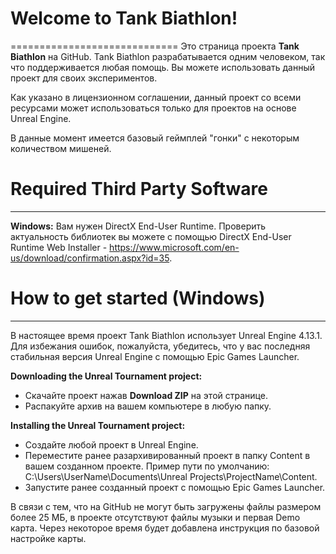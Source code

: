 # Welcome to Tank Biathlon!
=============================
Это страница проекта **Tank Biathlon** на GitHub. Tank Biathlon разрабатывается одним человеком, так что поддерживается любая помощь. Вы можете использовать данный проект для своих экспериментов.

Как указано в лицензионном соглашении, данный проект со всеми ресурсами может использоваться только для проектов на основе Unreal Engine.

В данные момент имеется базовый геймплей "гонки" с некоторым количеством мишеней.

# Required Third Party Software
---------------------
**Windows:**
Вам нужен DirectX End-User Runtime. Проверить актуальность библиотек вы можете с помощью DirectX End-User Runtime Web Installer - https://www.microsoft.com/en-us/download/confirmation.aspx?id=35.

# How to get started (Windows)
---------------------
В настоящее время проект Tank Biathlon использует Unreal Engine 4.13.1. Для избежания ошибок, пожалуйста, убедитесь, что у вас последняя стабильная версия Unreal Engine с помощью Epic Games Launcher.

**Downloading the Unreal Tournament project:**
- Скачайте проект нажав **Download ZIP** на этой странице.
- Распакуйте архив на вашем компьютере в любую папку.  

**Installing the Unreal Tournament project:**
- Создайте любой проект в Unreal Engine.
- Переместите ранее разархивированный проект в папку Content в вашем созданном проекте. Пример пути по умолчанию: C:\Users\UserName\Documents\Unreal Projects\ProjectName\Content.
- Запустите ранее созданный проект с помощью Epic Games Launcher.

В связи с тем, что на GitHub не могут быть загружены файлы размером более 25 МБ, в проекте отсутствуют файлы музыки и первая Demo карта.
Через некоторое время будет добавлена инструкция по базовой настройке карты.
